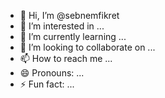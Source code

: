 - 👋 Hi, I’m @sebnemfikret
- 👀 I’m interested in ...
- 🌱 I’m currently learning ...
- 💞️ I’m looking to collaborate on ...
- 📫 How to reach me ...
- 😄 Pronouns: ...
- ⚡ Fun fact: ...

<!---
sebnemfikret/sebnemfikret is a ✨ special ✨ repository because its `README.md` (this file) appears on your GitHub profile.
You can click the Preview link to take a look at your changes.
--->
